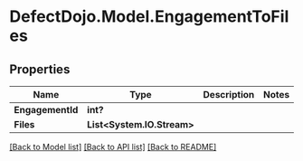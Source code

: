 # DefectDojo.Model.EngagementToFiles
## Properties

Name | Type | Description | Notes
------------ | ------------- | ------------- | -------------
**EngagementId** | **int?** |  | 
**Files** | **List&lt;System.IO.Stream&gt;** |  | 

[[Back to Model list]](../README.md#documentation-for-models) [[Back to API list]](../README.md#documentation-for-api-endpoints) [[Back to README]](../README.md)

